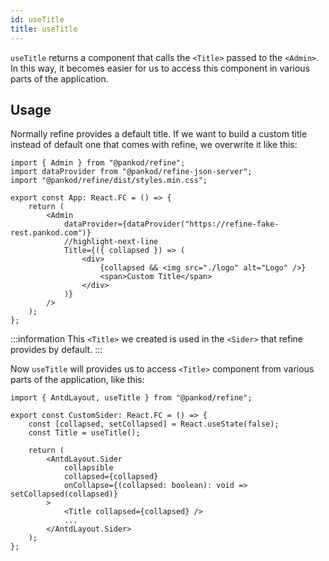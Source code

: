 ```yaml
---
id: useTitle
title: useTitle
---
```


`useTitle` returns a component that calls the `<Title>` passed to the `<Admin>`. In this way, it becomes easier for us to access this component in various parts of the application.

## Usage

Normally refine provides a default title. If we want to build a custom title instead of default one that comes with refine, we overwrite it like this:

```tsx title="src/App.tsx"
import { Admin } from "@pankod/refine";
import dataProvider from "@pankod/refine-json-server";
import "@pankod/refine/dist/styles.min.css";

export const App: React.FC = () => {
    return (
        <Admin
            dataProvider={dataProvider("https://refine-fake-rest.pankod.com")}
            //highlight-next-line
            Title={({ collapsed }) => (
                <div>
                    {collapsed && <img src="./logo" alt="Logo" />}
                    <span>Custom Title</span>
                </div>
            )}
        />
    );
};
```

:::information
This `<Title>` we created is used in the `<Sider>` that refine provides by default.
:::
<br/>

Now `useTitle` will provides us to access `<Title>` component from various parts of the application, like this:

```tsx title="components/custom-sider"
import { AntdLayout, useTitle } from "@pankod/refine";

export const CustomSider: React.FC = () => {
    const [collapsed, setCollapsed] = React.useState(false);
    const Title = useTitle();

    return (
        <AntdLayout.Sider
            collapsible
            collapsed={collapsed}
            onCollapse={(collapsed: boolean): void => setCollapsed(collapsed)}
        >
            <Title collapsed={collapsed} />
            ...
        </AntdLayout.Sider>
    );
};
```
